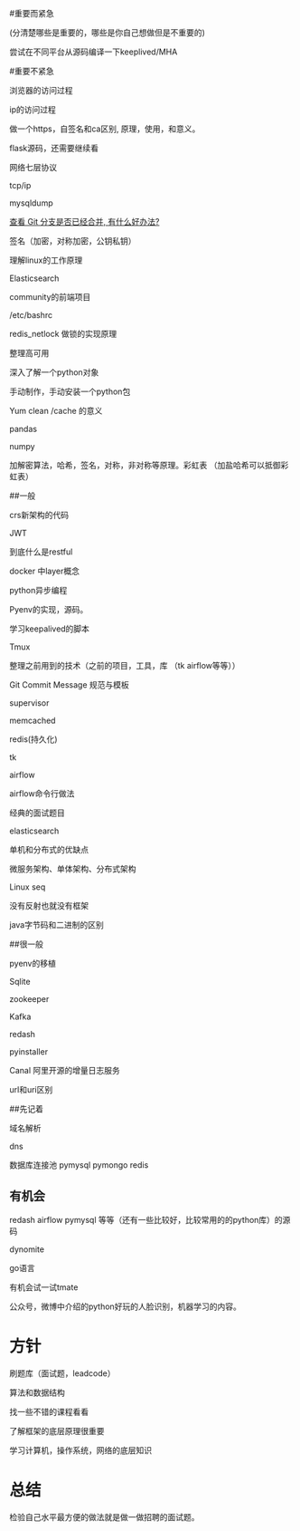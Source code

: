 #重要而紧急

(分清楚哪些是重要的，哪些是你自己想做但是不重要的)

尝试在不同平台从源码编译一下keeplived/MHA





#重要不紧急

浏览器的访问过程

ip的访问过程

做一个https，自签名和ca区别,  原理，使用，和意义。

flask源码，还需要继续看

网络七层协议

tcp/ip

mysqldump

[查看 Git 分支是否已经合并, 有什么好办法?](https://segmentfault.com/q/1010000000464961)

签名（加密，对称加密，公钥私钥）

理解linux的工作原理

Elasticsearch

community的前端项目

/etc/bashrc

redis_netlock 做锁的实现原理

整理高可用

深入了解一个python对象

手动制作，手动安装一个python包

Yum clean  /cache 的意义

pandas

numpy

加解密算法，哈希，签名，对称，非对称等原理。彩虹表 （加盐哈希可以抵御彩虹表）

##一般

crs新架构的代码

JWT

到底什么是restful

docker 中layer概念

python异步编程

Pyenv的实现，源码。

学习keepalived的脚本

Tmux 

整理之前用到的技术（之前的项目，工具，库 （tk airflow等等））

Git Commit Message 规范与模板

supervisor

memcached

redis(持久化)

tk

airflow

airflow命令行做法

经典的面试题目

elasticsearch

单机和分布式的优缺点

微服务架构、单体架构、分布式架构

Linux  seq 

没有反射也就没有框架

java字节码和二进制的区别

##很一般

pyenv的移植

Sqlite

zookeeper

Kafka

redash

pyinstaller

Canal 阿里开源的增量日志服务

url和uri区别

##先记着

域名解析

dns

数据库连接池 pymysql  pymongo  redis



## 有机会

redash  airflow pymysql 等等（还有一些比较好，比较常用的的python库）的源码

dynomite

go语言

有机会试一试tmate

公众号，微博中介绍的python好玩的人脸识别，机器学习的内容。

# 方针

刷题库（面试题，leadcode）

算法和数据结构

找一些不错的课程看看

了解框架的底层原理很重要

学习计算机，操作系统，网络的底层知识





# 总结

检验自己水平最方便的做法就是做一做招聘的面试题。

